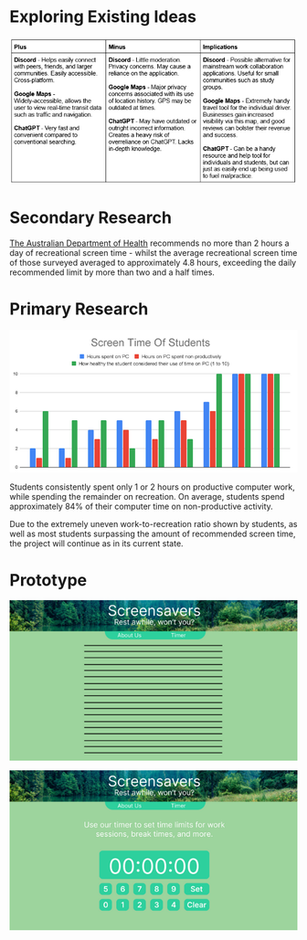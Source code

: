 # Exploring Existing Ideas

![alt text](Images/pmi.png)

# Secondary Research

[The Australian Department of Health](https://www.nsw.gov.au/education-and-training/digital-citizenship/parents-and-carers/managing-screen-time#:~:text=National%20guidelines%20for%20screen%20time,of%20sedentary%20recreational%20screen%20time.) recommends no more than 2 hours a day of recreational screen time - whilst the average recreational screen time of those surveyed averaged to approximately 4.8 hours, exceeding the daily recommended limit by more than two and a half times.

# Primary Research

![alt text](Images/chart.png)

Students consistently spent only 1 or 2 hours on productive computer work, while spending the remainder on recreation. On average,  students spend approximately 84% of their computer time on non-productive activity.

Due to the extremely uneven work-to-recreation ratio shown by students, as well as most students surpassing the amount of recommended screen time, the project will continue as in its current state.

# Prototype

![alt text](<Images/about us.png>)

![alt text](Images/timer.png)